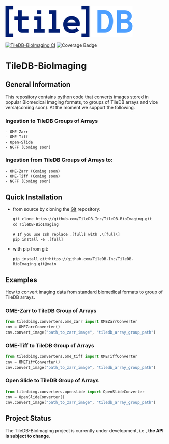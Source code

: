 <a href="https://tiledb.com"><img src="https://github.com/TileDB-Inc/TileDB/raw/dev/doc/source/_static/tiledb-logo_color_no_margin_@4x.png" alt="TileDB logo" width="400"></a>

[![TileDB-BioImaging CI](https://github.com/TileDB-Inc/TileDB-BioImaging/actions/workflows/ci.yml/badge.svg)](https://github.com/TileDB-Inc/TileDB-BioImaging/actions/workflows/ci.yml)
![Coverage Badge](https://img.shields.io/endpoint?url=https://gist.githubusercontent.com/ktsitsi/32d48185733a4e7375e80e3e35fab452/raw/gist_bioimg.json)

# TileDB-BioImaging

## General Information
This repository contains python code that converts images stored in popular Biomedical Imaging formats,
to groups of TileDB arrays and vice versa(coming soon). At the moment we support the following.

### Ingestion to TileDB Groups of Arrays
    - OME-Zarr
    - OME-Tiff
    - Open-Slide 
    - NGFF (Coming soon)

### Ingestion from TileDB Groups of Arrays to:
    - OME-Zarr (Coming soon)
    - OME-Tiff (Coming soon)
    - NGFF (Coming soon)


## Quick Installation

- from source by cloning the [Git](https://github.com/TileDB-Inc/TileDB-BioImaging) repository:

      git clone https://github.com/TileDB-Inc/TileDB-BioImaging.git
      cd TileDB-BioImaging
  
      # If you use zsh replace .[full] with .\[full\]
      pip install -e .[full]

- with pip from git:

      pip install git+https://github.com/TileDB-Inc/TileDB-BioImaging.git@main

## Examples
How to convert imaging data from standard biomedical formats to group of TileDB arrays.

### OME-Zarr to TileDB Group of Arrays
```python
from tiledbimg.converters.ome_zarr import OMEZarrConverter
cnv = OMEZarrConverter()
cnv.convert_image("path_to_zarr_image", "tiledb_array_group_path")
```

### OME-Tiff to TileDB Group of Arrays
```python
from tiledbimg.converters.ome_tiff import OMETiffConverter
cnv = OMETiffConverter()
cnv.convert_image("path_to_zarr_image", "tiledb_array_group_path")
```

### Open Slide to TileDB Group of Arrays
```python
from tiledbimg.converters.openslide import OpenSlideConverter
cnv = OpenSlideConverter()
cnv.convert_image("path_to_zarr_image", "tiledb_array_group_path")
```

## Project Status
The TileDB-BioImaging project is currently under development, i.e., **the API is subject to change**.
